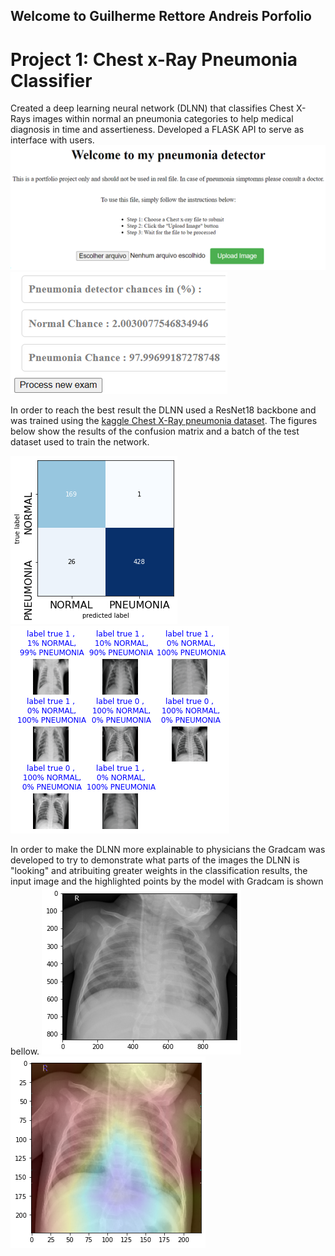 ## Welcome to Guilherme Rettore Andreis Porfolio

# Project 1: Chest x-Ray Pneumonia Classifier

Created a deep learning neural network (DLNN) that classifies Chest X-Rays images within normal an pneumonia categories to help medical diagnosis in time and assertieness.
Developed a FLASK API to serve as interface with users.
![flask api](/images_read_me/flask_api2.PNG) ![results_api](/images_read_me/result_api2.PNG)


In order to reach the best result the DLNN used a ResNet18 backbone and was trained using the [kaggle Chest X-Ray pneumonia dataset](https://www.kaggle.com/datasets/paultimothymooney/chest-xray-pneumonia). The figures below show the results of the confusion matrix and a batch of the test dataset used to train the network.

![confusion matrix ](/images_read_me/confusion_matrix3.png)
![batch_result](/images_read_me/batch_result_final.png)

In order to make the DLNN more explainable to physicians the Gradcam was developed to try to demonstrate what parts of the images the DLNN is "looking" and atribuiting greater weights in the classification results, the input image and the highlighted points by the model with Gradcam is shown bellow.
![Original image](/images_read_me/cheast_image1.png)
![Gradcam over image](/images_read_me/gradcam_heatmap1.png)



